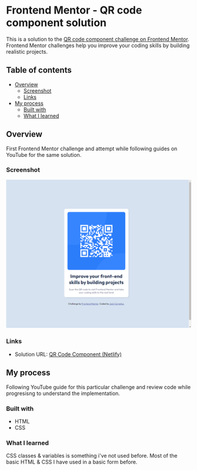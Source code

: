 # Frontend Mentor - QR code component solution

This is a solution to the [QR code component challenge on Frontend Mentor](https://www.frontendmentor.io/challenges/qr-code-component-iux_sIO_H). Frontend Mentor challenges help you improve your coding skills by building realistic projects. 

## Table of contents

- [Overview](#overview)
  - [Screenshot](#screenshot)
  - [Links](#links)
- [My process](#my-process)
  - [Built with](#built-with)
  - [What I learned](#what-i-learned)

## Overview

First Frontend Mentor challenge and attempt while following guides on YouTube for the same solution.

### Screenshot

![](./QR-Component.PNG)


### Links

- Solution URL: [QR Code Component (Netlify)](https://distracted-mccarthy-8d81f7.netlify.app/)


## My process

Following YouTube guide for this particular challenge and review code while progresisng to understand the implementation.

### Built with

- HTML
- CSS


### What I learned

CSS classes & variables is something i've not used before.
Most of the basic HTML & CSS I have used in a basic form before.